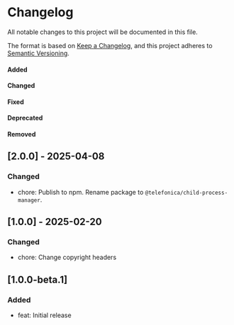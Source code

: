 # Changelog

All notable changes to this project will be documented in this file.

The format is based on [Keep a Changelog](https://keepachangelog.com/en/1.0.0/),
and this project adheres to [Semantic Versioning](https://semver.org/spec/v2.0.0.html).

#### Added
#### Changed
#### Fixed
#### Deprecated
#### Removed

## [2.0.0] - 2025-04-08

### Changed

* chore: Publish to npm. Rename package to `@telefonica/child-process-manager`.

## [1.0.0] - 2025-02-20

### Changed

* chore: Change copyright headers

## [1.0.0-beta.1]

### Added

* feat: Initial release
